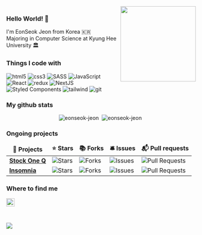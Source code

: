 <img align='right' src='https://user-images.githubusercontent.com/5713670/87202985-820dcb80-c2b6-11ea-9f56-7ec461c497c3.gif' width='200'>

### Hello World! 👋 
I'm EonSeok Jeon from Korea 🇰🇷
<br />
Majoring in Computer Science at Kyung Hee University 🏛️

<h3>Things I code with</h3>
<p>
  <img alt="html5" src="https://img.shields.io/badge/-HTML5-E34F26?style=flat-square&logo=html5&logoColor=white" />
  <img alt="css3" src="https://img.shields.io/badge/CSS3-1572B6?style=flat-square&logo=css3&logoColor=white" />
  <img alt="SASS" src ="https://img.shields.io/badge/SASS-cc6699.svg?&style=flat-square&logo=sass&logoColor=white"/>
  <img alt="JavaScript" src="https://img.shields.io/badge/JavaScript-F7DF1E?style=flat-square&logo=javascript&logoColor=black" />
  <img alt="React" src="https://img.shields.io/badge/-React-45b8d8?style=flat-square&logo=react&logoColor=white" />
  <img alt="redux" src="https://img.shields.io/badge/-Redux-764ABC?style=flat-square&logo=redux&logoColor=white" />
   <img alt="NextJS" src="https://img.shields.io/badge/Next.js-000000?style=flat-square&logo=Next.js&logoColor=white" />
  <img alt="Styled Components" src="https://img.shields.io/badge/-Styled_Components-db7092?style=flat-square&logo=styled-components&logoColor=white" />
  <img alt="tailwind" src="https://img.shields.io/badge/Tailwind_CSS-38B2AC?style=flat-square&logo=tailwind-css&logoColor=white" />
  <img alt="git" src="https://img.shields.io/badge/-Git-F05032?style=flat-square&logo=git&logoColor=white" />
</p>

<h3>My github stats</h3>
<p align="center"> <img src="https://github-readme-stats.vercel.app/api?username=eonseok-jeon&show_icons=true&theme=gotham" alt="eonseok-jeon" />&nbsp;
<img src="https://github-readme-streak-stats.herokuapp.com/?user=eonseok-jeon&theme=gotham" alt="eonseok-jeon" />&nbsp;</p>

  
<h3>Ongoing projects</h3>
<table>
  <thead align="center">
    <tr border: none;>
      <td><b>🎁 Projects</b></td>
      <td><b>⭐ Stars</b></td>
      <td><b>📚 Forks</b></td>
      <td><b>🛎 Issues</b></td>
      <td><b>📬 Pull requests</b></td>
    </tr>
  </thead>
  <tbody>
    <tr>
      <td><a href="https://github.com/stockOneQ/front"><b>Stock One Q</b></a></td>
      <td><img alt="Stars" src="https://img.shields.io/github/stars/stockOneQ/front?style=flat-square&labelColor=343b41"/></td>
      <td><img alt="Forks" src="https://img.shields.io/github/forks/stockOneQ/front?style=flat-square&labelColor=343b41"/></td>
      <td><img alt="Issues" src="https://img.shields.io/github/issues/stockOneQ/front?style=flat-square&labelColor=343b41"/></td>
      <td><img alt="Pull Requests" src="https://img.shields.io/github/issues-pr/stockOneQ/front?style=flat-square&labelColor=343b41"/></td>
    </tr>
    <tr>
      <td><a href="https://github.com/Kong/insomnia"><b>Insomnia</b></a></td>
      <td><img alt="Stars" src="https://img.shields.io/github/stars/Kong/insomnia?style=flat-square&labelColor=343b41"/></td>
      <td><img alt="Forks" src="https://img.shields.io/github/forks/Kong/insomnia?style=flat-square&labelColor=343b41"/></td>
      <td><img alt="Issues" src="https://img.shields.io/github/issues/Kong/insomnia?style=flat-square&labelColor=343b41"/></td>
      <td><img alt="Pull Requests" src="https://img.shields.io/github/issues-pr/Kong/insomnia?style=flat-square&labelColor=343b41"/></td>
    </tr>
  </tbody>
</table>

<h3>Where to find me</h3>
<a href="https://www.instagram.com/___seeeok/">
  <img align="left" alt="eonseok's Instagram" width="22px" src="https://raw.githubusercontent.com/hussainweb/hussainweb/main/icons/instagram.png" />
</a>

<br /><br /><br />

![](https://visitor-badge.glitch.me/badge?page_id=eonseok-jeon.eonseok-jeon)

<!--
**eonseok-jeon/eonseok-jeon** is a ✨ _special_ ✨ repository because its `README.md` (this file) appears on your GitHub profile.

Here are some ideas to get you started:

- 🔭 I’m currently working on ...
- 🌱 I’m currently learning ...
- 👯 I’m looking to collaborate on ...
- 🤔 I’m looking for help with ...
- 💬 Ask me about ...
- 📫 How to reach me: ...
- 😄 Pronouns: ...
- ⚡ Fun fact: ...
-->
